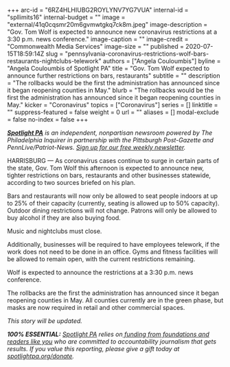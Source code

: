 +++
arc-id = "6RZ4HLHIUBG2ROYLYNV7YG7VUA"
internal-id = "spllimits16"
internal-budget = ""
image = "external/41q0cqsmr20m6gvmwtgkq7ck8m.jpeg"
image-description = "Gov. Tom Wolf is expected to announce new coronavirus restrictions at a 3:30 p.m. news conference."
image-caption = ""
image-credit = "Commonwealth Media Services"
image-size = ""
published = 2020-07-15T18:59:14Z
slug = "pennsylvania-coronavirus-restrictions-wolf-bars-restaurants-nightclubs-telework"
authors = ["Angela Couloumbis"]
byline = "Angela Couloumbis of Spotlight PA"
title = "Gov. Tom Wolf expected to announce further restrictions on bars, restaurants"
subtitle = ""
description = "The rollbacks would be the first the administration has announced since it began reopening counties in May."
blurb = "The rollbacks would be the first the administration has announced since it began reopening counties in May."
kicker = "Coronavirus"
topics = ["Coronavirus"]
series = []
linktitle = ""
suppress-featured = false
weight = 0
url = ""
aliases = []
modal-exclude = false
no-index = false
+++

<a href="https://www.spotlightpa.org/"><i><b>Spotlight PA</b></i></a><i> is an independent, nonpartisan newsroom powered by The Philadelphia Inquirer in partnership with the Pittsburgh Post-Gazette and PennLive/Patriot-News. </i><a href="https://www.spotlightpa.org/newsletters"><i>Sign up for our free weekly newsletter</i></a><i>.</i>

HARRISBURG — As coronavirus cases continue to surge in certain parts of the state, Gov. Tom Wolf this afternoon is expected to announce new, tighter restrictions on bars, restaurants and other businesses statewide, according to two sources briefed on his plan.

Bars and restaurants will now only be allowed to seat people indoors at up to 25% of their capacity (currently, seating is allowed up to 50% capacity). Outdoor dining restrictions will not change. Patrons will only be allowed to buy alcohol if they are also buying food.

Music and nightclubs must close.

Additionally, businesses will be required to have employees telework, if the work does not need to be done in an office. Gyms and fitness facilities will be allowed to remain open, with the current restrictions remaining.

<script src="https://www.spotlightpa.org/embed.js" async></script><div data-spl-embed-version="1" data-spl-src="https://www.spotlightpa.org/embeds/newsletter/"></div>

Wolf is expected to announce the restrictions at a 3:30 p.m. news conference.

The rollbacks are the first the administration has announced since it began reopening counties in May. All counties currently are in the green phase, but masks are now required in retail and other commercial spaces.

<i>This story will be updated.</i>

<i><b>100% ESSENTIAL:</b></i> <a href="https://www.spotlightpa.org/"><i>Spotlight PA</i></a><i> relies on</i><a href="https://www.spotlightpa.org/support"><i> funding from foundations and readers like you</i></a><i> who are committed to accountability journalism that gets results. If you value this reporting, please give a gift today at </i><a href="http://spotlightpa.org/donate"><i>spotlightpa.org/donate</i></a><i>.</i>
